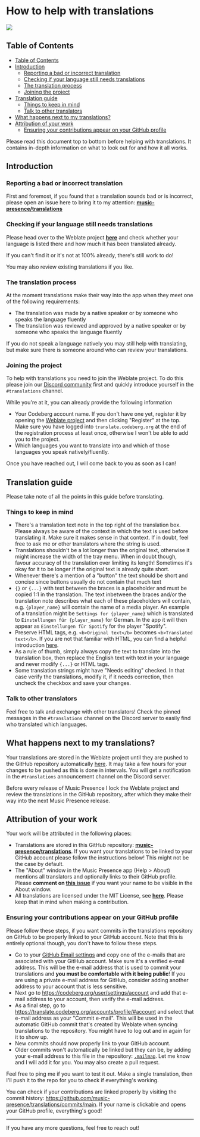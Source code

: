 # How to help with translations

[![](https://translate.codeberg.org/widget/music-presence/desktop-application/287x66-grey.png)](https://translate.codeberg.org/projects/music-presence/desktop-application)

## Table of Contents

* [Table of Contents](#table-of-contents)
* [Introduction](#introduction)
  * [Reporting a bad or incorrect translation](#reporting-a-bad-or-incorrect-translation)
  * [Checking if your language still needs translations](#checking-if-your-language-still-needs-translations)
  * [The translation process](#the-translation-process)
  * [Joining the project](#joining-the-project)
* [Translation guide](#translation-guide)
  * [Things to keep in mind](#things-to-keep-in-mind)
  * [Talk to other translators](#talk-to-other-translators)
* [What happens next to my translations?](#what-happens-next-to-my-translations)
* [Attribution of your work](#attribution-of-your-work)
  * [Ensuring your contributions appear on your GitHub profile](#ensuring-your-contributions-appear-on-your-github-profile)

Please read this document top to bottom before helping with translations.
It contains in-depth information on what to look out for and how it all works.

## Introduction

### Reporting a bad or incorrect translation

First and foremost, if you found that a translation sounds bad or is incorrect,
please open an issue here to bring it to my attention:
[**music-presence/translations**](https://github.com/music-presence/translations/issues)

### Checking if your language still needs translations

Please head over to the Weblate project [**here**](https://translate.codeberg.org/projects/music-presence/desktop-application/) and check whether your language is listed there
and how much it has been translated already.

If you can't find it or it's not at 100% already, there's still work to do!

You may also review existing translations if you like.

### The translation process

At the moment translations make their way into the app
when they meet one of the following requirements:

- The translation was made by a native speaker
or by someone who speaks the language fluently
- The translation was reviewed and approved by a native speaker
or by someone who speaks the language fluently

If you do not speak a language natively you may still help with translating,
but make sure there is someone around who can review your translations.

### Joining the project

To help with translations you need to join the Weblate project.
To do this please join our
[Discord community](https://discord-invite.musicpresence.app) first
and quickly introduce yourself in the `#translations` channel.

While you're at it, you can already provide the following information

- Your Codeberg account name. If you don't have one yet, register it
by opening the [Weblate project](https://translate.codeberg.org/projects/music-presence/desktop-application/)
and then clicking "Register" at the top.
Make sure you have logged into `translate.codeberg.org`
at the end of the registration process at least once,
otherwise I won't be able to add you to the project.
- Which languages you want to translate into
and which of those languages you speak natively/fluently.

Once you have reached out, I will come back to you as soon as I can!

## Translation guide

Please take note of all the points in this guide before translating.

### Things to keep in mind

- There's a translation text note in the top right of the translation box. Please always be aware of the context in which the text is used before translating it. Make sure it makes sense in that context. If in doubt, feel free to ask me or other translators where the string is used.
- Translations shouldn't be a lot longer than the original text, otherwise it might increase the width of the tray menu. When in doubt though, favour accuracy of the translation over limiting its length! Sometimes it's okay for it to be longer if the original text is already quite short.
- Whenever there's a mention of a "button" the text should be short and concise since buttons usually do not contain that much text
- `{}` or `{...}` with text between the braces is a placeholder and must be copied 1:1 in the translation. The text inbetween the braces and/or the translation note describes what each of these placeholders will contain, e.g. `{player_name}` will contain the name of a media player. An example of a translation might be `Settings for {player_name}` which is translated to `Einstellungen für {player_name}` for German. In the app it will then appear as `Einstellungen für Spotify` for the player "Spotify".
- Preserve HTML tags, e.g. `<b>Original text</b>` becomes `<b>Translated text</b>`. If you are not that familiar with HTML, you can find a helpful introduction [here](https://www.w3schools.com/html/html_intro.asp).
- As a rule of thumb, simply always copy the text to translate into the translation box, then replace the English text with text in your language and never modify `{...}` or HTML tags.
- Some translation strings might have "Needs editing" checked.
In that case verify the translations, modify it, if it needs correction,
then uncheck the checkbox and save your changes.

### Talk to other translators

Feel free to talk and exchange with other translators!
Check the pinned messages in the `#translations` channel on the Discord server
to easily find who translated which languages.

## What happens next to my translations?

Your translations are stored in the Weblate project
until they are pushed to the GitHub repository automatically
[here](https://github.com/music-presence/translations).
It may take a few hours for your changes to be pushed
as this is done in intervals.
You will get a notification in the `#translations` announcement channel
on the Discord server.

Before every release of Music Presence
I lock the Weblate project and review the translations in the GitHub repository,
after which they make their way into the next Music Presence release.

## Attribution of your work

Your work will be attributed in the following places:

- Translations are stored in this GitHub repository:
[**music-presence/translations**](https://github.com/music-presence/translations).
If you want your translations to be linked to your GitHub account
please follow the instructions below!
This might not be the case by default.
- The "About" window in the Music Presence app (Help > About)
mentions all translators and optionally links to their GitHub profile.
Please **comment on [this issue](https://github.com/music-presence/translations/issues/1)**
if you want your name to be visible in the About window.
- All translations are licensed under the MIT License,
see [**here**](https://github.com/music-presence/translations/blob/main/LICENSE).
Please keep that in mind when making a contribution.

### Ensuring your contributions appear on your GitHub profile

Please follow these steps,
if you want commits in the translations repository on GitHub
to be properly linked to your GitHub account.
Note that this is entirely optional though,
you don't have to follow these steps.

- Go to your [GitHub Email settings](https://github.com/settings/emails)
and copy one of the e-mails that are associated with your GitHub account.
Make sure it's a verified e-mail address.
This will be the e-mail address that is used to commit your translations
and **you must be comfortable with it being public**!
If you are using a private e-mail address for GitHub,
consider adding another address to your account that is less sensitive.
- Next go to https://codeberg.org/user/settings/account 
and add that e-mail address to your account,
then verify the e-mail address.
- As a final step,
go to https://translate.codeberg.org/accounts/profile/#account
and select that e-mail address as your "Commit e-mail".
This will be used in the automatic GitHub commit
that's created by Weblate when syncing translations to the repository.
You might have to log out and in again for it to show up.
- New commits should now properly link to your GitHub account.
- Older commits won't automatically be linked
but they can be, by adding your e-mail address to this
file in the repository: [`.mailmap`](https://github.com/music-presence/translations/blob/main/.mailmap). Let me know and I will add it for you.
You may also create a pull request.

Feel free to ping me if you want to test it out.
Make a single translation, then I'll push it to the repo
for you to check if everything's working.

You can check if your contributions are linked properly
by visiting the commit history: https://github.com/music-presence/translations/commits/main.
If your name is clickable and opens your GitHub profile,
everything's good!

---

If you have any more questions, feel free to reach out!
